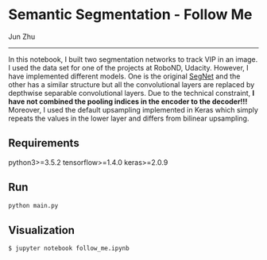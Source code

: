 # Semantic Segmentation - Follow Me

Jun Zhu

---

In this notebook, I built two segmentation networks to track VIP in an image. I used the data set for one of the projects at RoboND, Udacity. However, I have implemented different models. One is the original [SegNet](https://arxiv.org/pdf/1511.00561.pdf) and the other has a similar structure but all the convolutional layers are replaced by depthwise separable convolutional layers. Due to the technical constraint, **I have not combined the pooling indices in the encoder to the decoder!!!** Moreover, I used the default upsampling implemented in Keras which simply repeats the values in the lower layer and differs from bilinear upsampling.

## Requirements

python3>=3.5.2
tensorflow>=1.4.0
keras>=2.0.9

## Run

```python
python main.py
```

## Visualization

```sh
$ jupyter notebook follow_me.ipynb
```